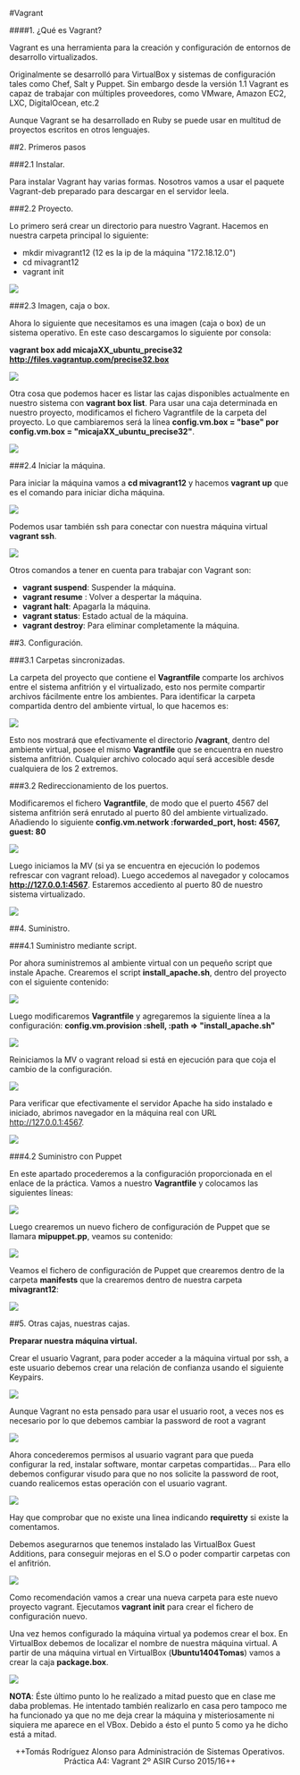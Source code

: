 #Vagrant

####1. ¿Qué es Vagrant?

Vagrant es una herramienta para la creación y configuración de entornos de desarrollo virtualizados.

Originalmente se desarrolló para VirtualBox y sistemas de configuración tales como Chef, Salt y Puppet. Sin embargo desde la versión 1.1 Vagrant es capaz de trabajar con múltiples proveedores, como VMware, Amazon EC2, LXC, DigitalOcean, etc.2

Aunque Vagrant se ha desarrollado en Ruby se puede usar en multitud de proyectos escritos en otros lenguajes.

##2. Primeros pasos

###2.1 Instalar.

Para instalar Vagrant hay varias formas. Nosotros vamos a usar el paquete Vagrant-deb preparado para descargar en el servidor leela.

###2.2 Proyecto.

Lo primero será crear un directorio para nuestro Vagrant. Hacemos en nuestra carpeta principal lo siguiente:

- mkdir mivagrant12 (12 es la ip de la máquina "172.18.12.0")
- cd mivagrant12
- vagrant init

![](./img/00.png)

###2.3 Imagen, caja o box.

Ahora lo siguiente que necesitamos es una imagen (caja o box) de un sistema operativo. En este caso descargamos lo siguiente por consola:

**vagrant box add micajaXX_ubuntu_precise32 http://files.vagrantup.com/precise32.box**

![](./img/01.png)

Otra cosa que podemos hacer es listar las cajas disponibles actualmente en nuestro sistema con **vagrant box list**. Para usar una caja determinada en nuestro proyecto, modificamos el fichero Vagrantfile de la carpeta del proyecto. Lo que cambiaremos será la línea **config.vm.box = "base" por config.vm.box = "micajaXX_ubuntu_precise32"**.

![](./img/04.png)

###2.4 Iniciar la máquina.

Para iniciar la máquina vamos a **cd mivagrant12** y hacemos **vagrant up** que es el comando para iniciar dicha máquina.

![](./img/02.png)

Podemos usar también ssh para conectar con nuestra máquina virtual **vagrant ssh**.

![](./img/03.png)

Otros comandos a tener en cuenta para trabajar con Vagrant son:

- **vagrant suspend**: Suspender la máquina.
- **vagrant resume** : Volver a despertar la máquina.
- **vagrant halt**: Apagarla la máquina.
- **vagrant status**: Estado actual de la máquina.
- **vagrant destroy**: Para eliminar completamente la máquina.

##3. Configuración.

###3.1 Carpetas sincronizadas.

La carpeta del proyecto que contiene el **Vagrantfile** comparte los archivos entre el sistema anfitrión y el virtualizado, esto nos permite compartir archivos fácilmente entre los ambientes. Para identificar la carpeta compartida dentro del ambiente virtual, lo que hacemos es:

![](./img/3.1.png)

Esto nos mostrará que efectivamente el directorio **/vagrant**, dentro del ambiente virtual, posee el mismo **Vagrantfile** que se encuentra en nuestro sistema anfitrión. Cualquier archivo colocado aquí será accesible desde cualquiera de los 2 extremos. 

###3.2 Redireccionamiento de los puertos.

Modificaremos el fichero **Vagrantfile**, de modo que el puerto 4567 del sistema anfitrión será enrutado al puerto 80 del ambiente virtualizado. Añadiendo lo siguiente **config.vm.network :forwarded_port, host: 4567, guest: 80**

![](./img/3.2.png)

Luego iniciamos la MV (si ya se encuentra en ejecución lo podemos refrescar con vagrant reload). Luego accedemos al navegador y colocamos **http://127.0.0.1:4567**. Estaremos accediento al puerto 80 de nuestro sistema virtualizado.

![](./img/07.png)

##4. Suministro.

###4.1 Suministro mediante script.

Por ahora suministremos al ambiente virtual con un pequeño script que instale Apache. Crearemos el script **install_apache.sh**, dentro del proyecto con el siguiente contenido:

![](./img/4.1.png)

Luego modificaremos **Vagrantfile** y agregaremos la siguiente línea a la configuración: **config.vm.provision :shell, :path => "install_apache.sh"**

![](./img/4.1.a.png)

Reiniciamos la MV o vagrant reload si está en ejecución para que coja el cambio de la configuración.

![](./img/4.1.b.png)

Para verificar que efectivamente el servidor Apache ha sido instalado e iniciado, abrimos navegador en la máquina real con URL http://127.0.0.1:4567.

![](./img/4.1.c.png)

###4.2 Suministro con Puppet

En este apartado procederemos a la configuración proporcionada en el enlace de la práctica. Vamos a nuestro **Vagrantfile** y colocamos las siguientes líneas:

![](./img/4.2.c.png)

Luego crearemos un nuevo fichero de configuración de Puppet que se llamara **mipuppet.pp**, veamos su contenido:

![](./img/4.1.c.png)

Veamos el fichero de configuración de Puppet que crearemos dentro de la carpeta **manifests** que la crearemos dentro de nuestra carpeta **mivagrant12**:

![](./img/4.2.d.png)

##5. Otras cajas, nuestras cajas.

**Preparar nuestra máquina virtual.**

Crear el usuario Vagrant, para poder acceder a la máquina virtual por ssh, a este usuario debemos crear una relación de confianza usando el siguiente Keypairs.

![](./img/5.png)

Aunque Vagrant no esta pensado para usar el usuario root, a veces nos es necesario por lo que debemos cambiar la password de root a vagrant

![](./img/5.1.png)

Ahora concederemos permisos al usuario vagrant para que pueda configurar la red, instalar software, montar carpetas compartidas... Para ello debemos configurar visudo para que no nos solicite la password de root, cuando realicemos estas operación con el usuario vagrant.

![](./img/5.2.png)

Hay que comprobar que no existe una linea indicando **requiretty** si existe la comentamos.

Debemos asegurarnos que tenemos instalado las VirtualBox Guest Additions, para conseguir mejoras en el S.O o poder compartir carpetas con el anfitrión.

![](./img/5.3.png)

Como recomendación vamos a crear una nueva carpeta para este nuevo proyecto vagrant. Ejecutamos **vagrant init** para crear el fichero de configuración nuevo.

Una vez hemos configurado la máquina virtual ya podemos crear el box. En VirtualBox debemos de localizar el nombre de nuestra máquina virtual. A partir de una máquina virtual en VirtualBox (**Ubuntu1404Tomas**) vamos a crear la caja **package.box**. 

![](./img/5.4.png)

**NOTA**: Éste último punto lo he realizado a mitad puesto que en clase me daba problemas. He intentado también realizarlo en casa pero tampoco me ha funcionado ya que no me deja crear la máquina y misteriosamente ni siquiera me aparece en el VBox. Debido a ésto el punto 5 como ya he dicho está a mitad.


<center>++Tomás Rodríguez Alonso para Administración de Sistemas Operativos. Práctica A4: Vagrant 2º ASIR Curso 2015/16++


















































































